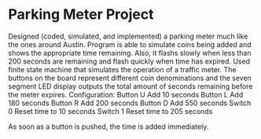 # Parking Meter Project
Designed (coded, simulated, and implemented) a parking meter much like the ones around Austin. Program is able to simulate coins being added and shows the appropriate time remaining. Also, it flashs slowly when less than 200 seconds are remaining and flash quickly when time has expired.
Used finite state machine that simulates the operation of a traffic meter. The buttons on the board represent different coin denominations and the seven segment LED display outputs the total amount of seconds remaining before the meter expires.
Configuration:
Button U Add 10 seconds
Button L Add 180 seconds
Button R Add 200 seconds
Button D Add 550 seconds
Switch 0 Reset time to 10 seconds
Switch 1 Reset time to 205 seconds

As soon as a button is pushed, the time is added immediately. 
